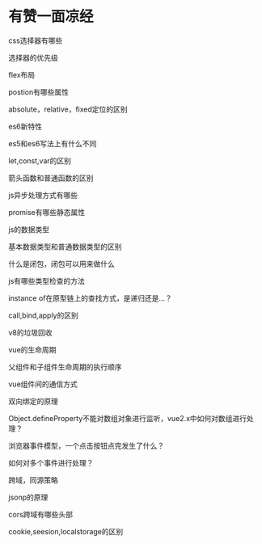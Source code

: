 # 有赞一面凉经

css选择器有哪些

选择器的优先级

flex布局

postion有哪些属性

absolute，relative，fixed定位的区别

es6新特性

es5和es6写法上有什么不同

let,const,var的区别

箭头函数和普通函数的区别

js异步处理方式有哪些

promise有哪些静态属性

js的数据类型

基本数据类型和普通数据类型的区别

什么是闭包，闭包可以用来做什么

js有哪些类型检查的方法

instance of在原型链上的查找方式，是递归还是...？

call,bind,apply的区别

v8的垃圾回收

vue的生命周期

父组件和子组件生命周期的执行顺序

vue组件间的通信方式

双向绑定的原理

Object.defineProperty不能对数组对象进行监听，vue2.x中如何对数组进行处理？

浏览器事件模型，一个点击按钮点完发生了什么？

如何对多个事件进行处理？

跨域，同源策略

jsonp的原理

cors跨域有哪些头部

cookie,seesion,localstorage的区别